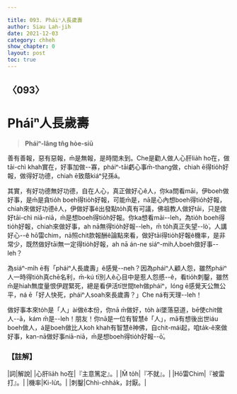 ```yaml
---

title: 093. Pháiⁿ人長歲壽
author: Siau Lah-jih
date: 2021-12-03
category: chheh
show_chapter: 0
layout: post
toc: true
---
```

  
## 〈093〉
# Pháiⁿ人長歲壽 
>**Pháiⁿ-lâng tn̂g hòe-siū**
 
善有善報，惡有惡報，m̄是無報，是時間未到。Che是勸人做人心肝lia̍h ho͘在，做tāi-chì khah實在，好事加做--寡，pháiⁿ-tāi虧心事m̄-thang做，chiah ē得tio̍h好報，做得好功德，chiah ē致蔭kiáⁿ兒孫á。

其實，有好功德無好功德，自在人心，真正做好心ê人，你ka問看māi，伊boeh做好事，是m̄是貪tio̍h boeh得tio̍h好報，可能m̄是，nā是心內想boeh得tio̍h好報，chiah來做好功德ê人，伊做好事ê出發點to̍h真有可議，佛祖教人做好tāi，只是做好tāi-chì niā-niā，m̄是想boeh得tio̍h好報。你ka想看māi--leh，為tio̍h boeh得tio̍h好報，chiah來做好事，ah nā無得tio̍h好報--leh，m̄ to̍h真正失望--lò͘，人講好心--ê hō͘雷chim，nā照chit款報酬ê論點來看，做好tāi得tio̍h好報ê機率，是非常少，既然做好tāi無一定得tio̍h好報，ah nā án-ne siáⁿ-mih人boeh做好事--leh？

為siáⁿ-mi̍h ē有「pháiⁿ人長歲壽」ê感覺--neh？因為pháiⁿ人顧人怨，雖然pháiⁿ人一時得tio̍h真chē名利，m̄-kú tī別人ê心目中是惹人怨慼--ê，看tio̍h刺鑿，雖然m̄是hiah無度量恨伊趕緊死，總是看伊活tī世間teh做pháiⁿ，lóng ē感覺天公無公平，ná ē「好人快死，pháiⁿ人soah來長歲壽？」Che ná有天理--leh！

做好事本來to̍h是「人」ài做ê本份，你nā m̄做好，to̍h ài墜落惡道，bē使chit做人--ā，kám m̄是--leh！朋友！你nā是一位有智慧ê「人」，mā有想後出世iáu boeh做人，á是boeh做比人koh khah有智慧ê神佛，自chit-mái起，咱ta̍k-ê來做好事，kan-nā做好事niā-niā，m̄是想boeh得tio̍h好報--ō͘。


### 【註解】

|詞|解說|
|心肝lia̍h ho͘在|『主意篤定』。|
|M̄ to̍h|『不就』。|
|Hō͘雷Chim|『被雷打』。|
|機率|Ki-lu̍t。|
|刺鑿|Chhì-chha̍k，討厭。|
